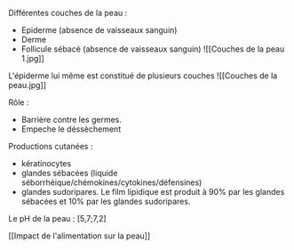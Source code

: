 Différentes couches de la peau : 
-   Epiderme (absence de vaisseaux sanguin)
-   Derme
-   Follicule sébacé (absence de vaisseaux sanguin)
![[Couches de la peau 1.jpg]]

L'épiderme lui même est constitué de plusieurs couches
![[Couches de la peau.jpg]]

Rôle :
- Barrière contre les germes.
- Empeche le déssèchement

Productions cutanées :
-   kératinocytes
-   glandes sébacées (liquide séborrhéique/chémokines/cytokines/défensines)
-   glandes sudoripares.
Le film lipidique est produit à 90% par les glandes sébacées et 10% par les glandes sudoripares.

Le pH de la peau : [5,7;7,2]

[[Impact de l'alimentation sur la peau]]